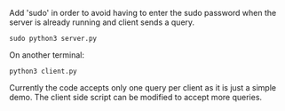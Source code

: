 Add 'sudo' in order to avoid having to enter the sudo password when the server is already running and client sends a query.
```
sudo python3 server.py
```

On another terminal:
```
python3 client.py
```

Currently the code accepts only one query per client as it is just a simple demo. The client side script can be modified to accept more queries.
